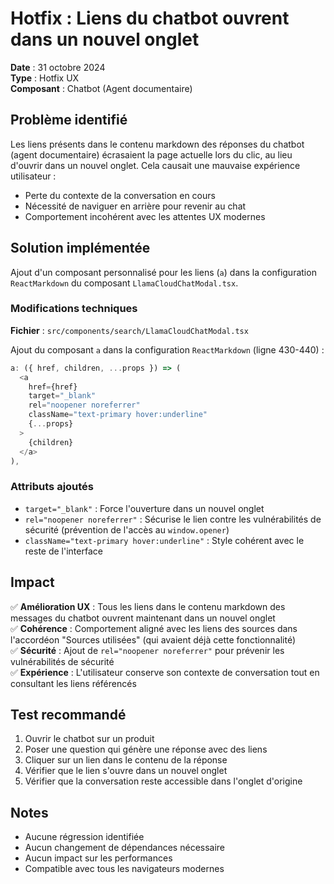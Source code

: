# Hotfix : Liens du chatbot ouvrent dans un nouvel onglet

**Date** : 31 octobre 2024  
**Type** : Hotfix UX  
**Composant** : Chatbot (Agent documentaire)

## Problème identifié

Les liens présents dans le contenu markdown des réponses du chatbot (agent documentaire) écrasaient la page actuelle lors du clic, au lieu d'ouvrir dans un nouvel onglet. Cela causait une mauvaise expérience utilisateur :
- Perte du contexte de la conversation en cours
- Nécessité de naviguer en arrière pour revenir au chat
- Comportement incohérent avec les attentes UX modernes

## Solution implémentée

Ajout d'un composant personnalisé pour les liens (`a`) dans la configuration `ReactMarkdown` du composant `LlamaCloudChatModal.tsx`.

### Modifications techniques

**Fichier** : `src/components/search/LlamaCloudChatModal.tsx`

Ajout du composant `a` dans la configuration `ReactMarkdown` (ligne 430-440) :

```typescript
a: ({ href, children, ...props }) => (
  <a
    href={href}
    target="_blank"
    rel="noopener noreferrer"
    className="text-primary hover:underline"
    {...props}
  >
    {children}
  </a>
),
```

### Attributs ajoutés

- `target="_blank"` : Force l'ouverture dans un nouvel onglet
- `rel="noopener noreferrer"` : Sécurise le lien contre les vulnérabilités de sécurité (prévention de l'accès au `window.opener`)
- `className="text-primary hover:underline"` : Style cohérent avec le reste de l'interface

## Impact

✅ **Amélioration UX** : Tous les liens dans le contenu markdown des messages du chatbot ouvrent maintenant dans un nouvel onglet  
✅ **Cohérence** : Comportement aligné avec les liens des sources dans l'accordéon "Sources utilisées" (qui avaient déjà cette fonctionnalité)  
✅ **Sécurité** : Ajout de `rel="noopener noreferrer"` pour prévenir les vulnérabilités de sécurité  
✅ **Expérience** : L'utilisateur conserve son contexte de conversation tout en consultant les liens référencés  

## Test recommandé

1. Ouvrir le chatbot sur un produit
2. Poser une question qui génère une réponse avec des liens
3. Cliquer sur un lien dans le contenu de la réponse
4. Vérifier que le lien s'ouvre dans un nouvel onglet
5. Vérifier que la conversation reste accessible dans l'onglet d'origine

## Notes

- Aucune régression identifiée
- Aucun changement de dépendances nécessaire
- Aucun impact sur les performances
- Compatible avec tous les navigateurs modernes
